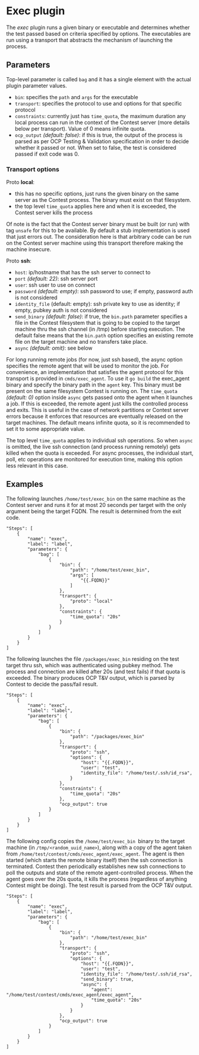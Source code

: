 # Exec plugin

The *exec* plugin runs a given binary or executable and determines whether the test passed based on criteria specified by options. The executables are run using a transport that abstracts the mechanism of launching the process.

## Parameters

Top-level parameter is called `bag` and it has a single element with the actual plugin parameter values.
- `bin`: specifies the `path` and `args` for the executable
- `transport`: specifies the protocol to use and options for that specific protocol
- `constraints`: currently just has `time_quota`, the maximum duration any local process can run in the context of the Contest server (more details below per transport). Value of 0 means infinite quota.
- `ocp_output` *(default: false)*: if this is true, the output of the process is parsed as per OCP Testing & Validation specification in order to decide whether it passed or not. When set to false, the test is considered passed if exit code was 0.

### Transport options

Proto **local**:
- this has no specific options, just runs the given binary on the same server as the Contest process. The binary must exist on that filesystem.
- the top level `time_quota` applies here and when it is exceeded, the Contest server kills the process

Of note is the fact that the Contest server binary must be built (or run) with tag `unsafe` for this to be available. By default a stub implementation is used that just errors out. The consideration here is that arbitrary code can be run on the Contest server machine using this transport therefore making the machine insecure.

Proto **ssh**:
- `host`: ip/hostname that has the ssh server to connect to
- `port` *(default: 22)*: ssh server port
- `user`: ssh user to use on connect
- `password` *(default: empty)*: ssh password to use; if empty, password auth is not considered
- `identity_file` (default: empty): ssh private key to use as identity; if empty, pubkey auth is not considered
- `send_binary` *(default: false)*: if true, the `bin.path` parameter specifies a file in the Contest filesystem that is going to be copied to the target machine thru the ssh channel (in /tmp) before starting execution. The default false means that the `bin.path` option specifies an existing remote file on the target machine and no transfers take place.
- `async` *(default: omit)*: see below

For long running remote jobs (for now, just ssh based), the async option specifies the remote agent that will be used to monitor the job. For convenience, an implementation that satisfies the agent protocol for this transport is provided in `cmds/exec_agent`.
To use it `go build` the exec_agent binary and specify the binary path in the `agent` key. This binary must be present on the same filesystem Contest is running on.
The `time_quota` *(default: 0)* option inside `async` gets passed onto the agent when it launches a job. If this is exceeded, the remote agent just kills the controlled process and exits. This is useful in the case of network partitions or Contest server errors because it enforces that resources are eventually released on the target machines. The default means infinite quota, so it is recommended to set it to some appropriate value.

The top level `time_quota` applies to individual ssh operations. So when `async` is omitted, the live ssh connection (and process running remotely) gets killed when the quota is exceeded. For async processes, the individual start, poll, etc operations are monitored for execution time, making this option less relevant in this case.

## Examples

The following launches `/home/test/exec_bin` on the same machine as the Contest server and runs it for at most 20 seconds per target with the only argument being the target FQDN. The result is determined from the exit code.
```
"Steps": [
    {
        "name": "exec",
        "label": "label",
        "parameters": {
            "bag": [
                {
                    "bin": {
                        "path": "/home/test/exec_bin",
                        "args": [
                            "{{.FQDN}}"
                        ]
                    },
                    "transport": {
                        "proto": "local"
                    },
                    "constraints": {
                        "time_quota": "20s"
                    }
                }
            ]
        }
    }
]
```

The following launches the file `/packages/exec_bin` residing on the test target thru ssh, which was authenticated using pubkey method. The process and connection are killed after 20s (and test fails) if that quota is exceeded. The binary produces OCP T&V output, which is parsed by Contest to decide the pass/fail result.
```
"Steps": [
    {
        "name": "exec",
        "label": "label",
        "parameters": {
            "bag": [
                {
                    "bin": {
                        "path": "/packages/exec_bin"
                    },
                    "transport": {
                        "proto": "ssh",
                        "options": {
                            "host": "{{.FQDN}}",
                            "user": "test",
                            "identity_file": "/home/test/.ssh/id_rsa",
                        }
                    },
                    "constraints": {
                        "time_quota": "20s"
                    },
                    "ocp_output": true
                }
            ]
        }
    }
]
```

The following config copies the `/home/test/exec_bin `binary to the target machine (in `/tmp/<random_uuid_name>`), along with a copy of the agent taken from `/home/test/contest/cmds/exec_agent/exec_agent`. The agent is then started (which starts the remote binary itself) then the ssh connection is terminated. Contest then periodically establishes new ssh connections to poll the outputs and state of the remote agent-controlled process. When the agent goes over the 20s quota, it kills the process (regardless of anything Contest might be doing). The test result is parsed from the OCP T&V output.
```
"Steps": [
    {
        "name": "exec",
        "label": "label",
        "parameters": {
            "bag": [
                {
                    "bin": {
                        "path": "/home/test/exec_bin"
                    },
                    "transport": {
                        "proto": "ssh",
                        "options": {
                            "host": "{{.FQDN}}",
                            "user": "test",
                            "identity_file": "/home/test/.ssh/id_rsa",
                            "send_binary": true,
                            "async": {
                                "agent": "/home/test/contest/cmds/exec_agent/exec_agent",
                                "time_quota": "20s"
                            }
                        }
                    },
                    "ocp_output": true
                }
            ]
        }
    }
]
```
